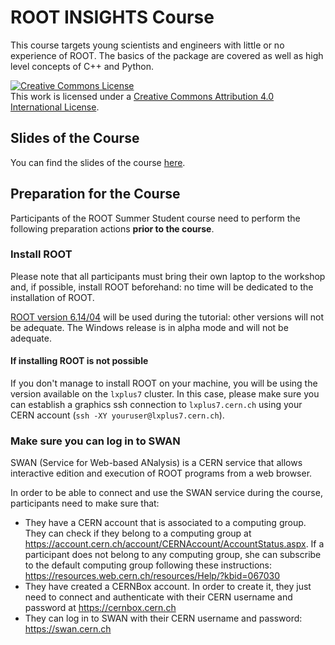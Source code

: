 # ROOT INSIGHTS Course
This course targets young scientists and engineers with little or no experience of ROOT.
The basics of the package are covered as well as high level concepts of C++ and
Python.

<a rel="license" href="http://creativecommons.org/licenses/by/4.0/"><img alt="Creative Commons License" style="border-width:0" src="https://i.creativecommons.org/l/by/4.0/88x31.png" /></a><br />This work is licensed under a <a rel="license" href="http://creativecommons.org/licenses/by/4.0/">Creative Commons Attribution 4.0 International License</a>.

## Slides of the Course
You can find the slides of the course [here](https://docs.google.com/presentation/d/1gTjM5Jw7maUUEyVONRqza7KpuRVYwHB0jDFG9elgzWY/edit?usp=sharing).

## Preparation for the Course

Participants of the ROOT Summer Student course need to perform the following preparation actions **prior to the course**.

### Install ROOT

Please note that all participants must bring their own laptop to the workshop and, if possible, install ROOT beforehand: no time will be dedicated to the installation of ROOT.

[ROOT version 6.14/04](https://root.cern.ch/content/release-61404) will be used during the tutorial: other versions will not be adequate. The Windows release is in alpha mode and will not be adequate.

#### If installing ROOT is not possible
If you don't manage to install ROOT on your machine, you will be using the version available on the `lxplus7` cluster. In this case, please make sure you can establish a graphics ssh connection to `lxplus7.cern.ch` using your CERN account (`ssh -XY youruser@lxplus7.cern.ch`).

### Make sure you can log in to SWAN

SWAN (Service for Web-based ANalysis) is a CERN service that allows interactive edition and execution of ROOT programs from a web browser.

In order to be able to connect and use the SWAN service during the course, participants need to make sure that:
* They have a CERN account that is associated to a computing group. They can check if they belong to a computing group at https://account.cern.ch/account/CERNAccount/AccountStatus.aspx. If a participant does not belong to any computing group, she can subscribe to the default computing group following these instructions: https://resources.web.cern.ch/resources/Help/?kbid=067030
* They have created a CERNBox account. In order to create it, they just need to connect and authenticate with their CERN username and password at https://cernbox.cern.ch
* They can log in to SWAN with their CERN username and password: https://swan.cern.ch
